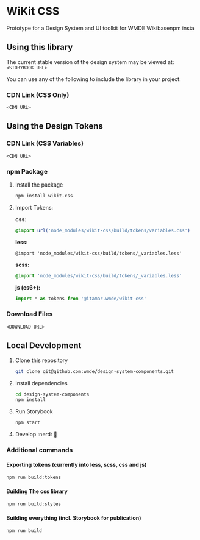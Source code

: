 # WiKit CSS

Prototype for a Design System and UI toolkit for WMDE Wikibasenpm insta

## Using this library

The current stable version of the design system may be viewed at: `<STORYBOOK URL>`

You can use any of the following to include the library in your project:

### CDN Link (CSS Only)
`<CDN URL>`

## Using the Design Tokens

### CDN Link (CSS Variables)
`<CDN URL>`

### npm Package

1. Install the package

    ```bash
    npm install wikit-css
    ```

1. Import Tokens:

    **css:**
    
    ```css
    @import url('node_modules/wikit-css/build/tokens/variables.css')
    ```
    
    **less:**

    ```less
    @import 'node_modules/wikit-css/build/tokens/_variables.less'
    ```

    **scss:**
    ```scss
    @import 'node_modules/wikit-css/build/tokens/_variables.less'
    ```

    **js (es6+):**
    ```js
    import * as tokens from '@itamar.wmde/wikit-css'
    ```

### Download Files

`<DOWNLOAD URL>`

## Local Development

1. Clone this repository

    ```bash
    git clone git@github.com:wmde/design-system-components.git
    ```

1. Install dependencies

    ```bash
    cd design-system-components
    npm install
    ```

1. Run Storybook

    ```bash
    npm start
    ```

1. Develop :nerd: :100:

### Additional commands

#### Exporting tokens (currently into less, scss, css and js)
 
```bash
npm run build:tokens
```

#### Building The css library

```bash
npm run build:styles
```

#### Building everything (incl. Storybook for publication)

```bash
npm run build
```
